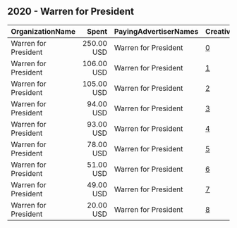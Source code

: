 ## 2020 - Warren for President 
|OrganizationName|Spent|PayingAdvertiserNames|CreativeUrls|Impressions|Genders|AgeBrackets|CountryCodes|BillingAddresses|CandidateBallotInformation|
|:---|---:|:---|:---|---:|:---|:---|:---|:---|:---|
|Warren for President|250.00 USD|Warren for President|[0](https://www.snap.com/political-ads/asset/60f248b03319550dac629aaeb3307aa876bea14cdc5bc2ef081f6fc58797dd10?mediaType=mp4)|34,537||18+|united states|"90 Cambridge Street,Charlestown,02129,US"|Warren for President|
|Warren for President|106.00 USD|Warren for President|[1](https://www.snap.com/political-ads/asset/01e4c466af7347b7840002350fd6836139b5df84d112c05560918c11b79e74a2?mediaType=jpg)|36,905||18+|united states|"90 Cambridge Street,Charlestown,02129,US"|Warren for President|
|Warren for President|105.00 USD|Warren for President|[2](https://www.snap.com/political-ads/asset/22ddf5a109cf352781f6aeb060a840078a5ed203942ac011a8a7d1bc48a764ce?mediaType=png)|38,313||18+|united states|"90 Cambridge Street,Charlestown,02129,US"|Warren for President|
|Warren for President|94.00 USD|Warren for President|[3](https://www.snap.com/political-ads/asset/22ddf5a109cf352781f6aeb060a840078a5ed203942ac011a8a7d1bc48a764ce?mediaType=png)|63,780||18+|united states|"90 Cambridge Street,Charlestown,02129,US"|Warren for President|
|Warren for President|93.00 USD|Warren for President|[4](https://www.snap.com/political-ads/asset/01e4c466af7347b7840002350fd6836139b5df84d112c05560918c11b79e74a2?mediaType=jpg)|62,018||18+|united states|"90 Cambridge Street,Charlestown,02129,US"|Warren for President|
|Warren for President|78.00 USD|Warren for President|[5](https://www.snap.com/political-ads/asset/ac8bf80649e81e782942c7808ab126292419a14c170da6646d8c78d5ba0d5df9?mediaType=png)|28,945||18+|united states|"90 Cambridge Street,Charlestown,02129,US"|Warren for President|
|Warren for President|51.00 USD|Warren for President|[6](https://www.snap.com/political-ads/asset/ac8bf80649e81e782942c7808ab126292419a14c170da6646d8c78d5ba0d5df9?mediaType=png)|17,666||18+|united states|"90 Cambridge Street,Charlestown,02129,US"|Warren for President|
|Warren for President|49.00 USD|Warren for President|[7](https://www.snap.com/political-ads/asset/594c4b589e48883982e8fc743619a22782f3c72e8d1615723e59a024092c8415?mediaType=jpg)|17,053||18+|united states|"90 Cambridge Street,Charlestown,02129,US"|Warren for President|
|Warren for President|20.00 USD|Warren for President|[8](https://www.snap.com/political-ads/asset/594c4b589e48883982e8fc743619a22782f3c72e8d1615723e59a024092c8415?mediaType=jpg)|6,925||18+|united states|"90 Cambridge Street,Charlestown,02129,US"|Warren for President|
